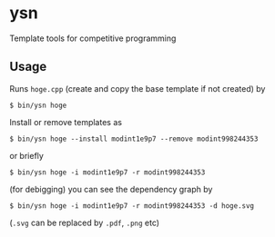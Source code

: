 # ysn
Template tools for competitive programming

## Usage
Runs `hoge.cpp` (create and copy the base template if not created) by
```
$ bin/ysn hoge
```

Install or remove templates as
```
$ bin/ysn hoge --install modint1e9p7 --remove modint998244353
```
or briefly
```
$ bin/ysn hoge -i modint1e9p7 -r modint998244353
```

(for debigging) you can see the dependency graph by
```
$ bin/ysn hoge -i modint1e9p7 -r modint998244353 -d hoge.svg
```
(`.svg` can be replaced by `.pdf`, `.png` etc)